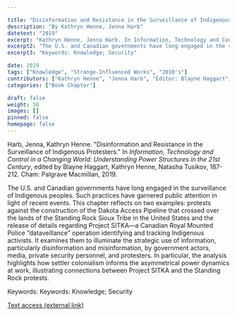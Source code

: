 ```yaml
---

title: "Disinformation and Resistance in the Surveillance of Indigenous Protesters"
description: "By Kathryn Henne, Jenna Harb"
datetext: "2019"
excerpt: "Kathryn Henne, Jenna Harb. In Information, Technology and Control in a Changing World: Understanding Power Structures in the 21st Century, edited by Blayne Haggart, Kathryn Henne, Natasha Tusikov, 187-212. Cham: Palgrave Macmillan, 2019."
excerpt2: "The U.S. and Canadian governments have long engaged in the surveillance of Indigenous peoples. Such practices have garnered public attention in light of recent events. This chapter reflects on two examples: protests against the construction of the Dakota Access Pipeline that crossed over the lands of the Standing Rock Sioux Tribe in the United States and the release of details regarding Project SITKA—a Canadian Royal Mounted Police “dataveillance” operation identifying and tracking Indigenous activists. It examines them to illuminate the strategic use of information, particularly disinformation and misinformation, by government actors, media, private security personnel, and protesters. In particular, the analysis highlights how settler colonialism informs the asymmetrical power dynamics at work, illustrating connections between Project SITKA and the Standing Rock protests."
excerpt3: "Keywords: Knowledge; Security"

date: 2019
tags: ["Knowledge", "Strange-Influenced Works", "2010's"]
contributors: ["Kathryn Henne", "Jenna Harb", "Editor: Blayne Haggart", "Editor: Kathryn Henne", "Editor: Natasha Tusikov"]
categories: ["Book Chapter"]

draft: false
weight: 50
images: []
pinned: false
homepage: false
---
```


Harb, Jenna, Kathryn Henne. "Disinformation and Resistance in the Surveillance of Indigenous Protesters." In *Information, Technology and Control in a Changing World: Understanding Power Structures in the 21st Century*, edited by Blayne Haggart, Kathryn Henne, Natasha Tusikov, 187-212. Cham: Palgrave Macmillan, 2019.

The U.S. and Canadian governments have long engaged in the surveillance of Indigenous peoples. Such practices have garnered public attention in light of recent events. This chapter reflects on two examples: protests against the construction of the Dakota Access Pipeline that crossed over the lands of the Standing Rock Sioux Tribe in the United States and the release of details regarding Project SITKA—a Canadian Royal Mounted Police “dataveillance” operation identifying and tracking Indigenous activists. It examines them to illuminate the strategic use of information, particularly disinformation and misinformation, by government actors, media, private security personnel, and protesters. In particular, the analysis highlights how settler colonialism informs the asymmetrical power dynamics at work, illustrating connections between Project SITKA and the Standing Rock protests.

Keywords: Keywords: Knowledge; Security

[Text access (external link)](https://www.worldcat.org/title/1111084507)

